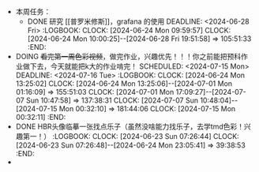 - 本周任务：
	- DONE 研究 [[普罗米修斯]]，grafana 的使用
	  DEADLINE: <2024-06-28 Fri>
	  :LOGBOOK:
	  CLOCK: [2024-06-24 Mon 09:59:57]
	  CLOCK: [2024-06-24 Mon 10:00:25]--[2024-06-28 Fri 19:51:58] =>  105:51:33
	  :END:
- DOING ~~看完第一周色彩视频~~，做完作业，兴趣优先！！！你之前能把预科作业做下去，今天就能把k大的作业啃完！
  SCHEDULED: <2024-07-15 Mon>
  DEADLINE: <2024-07-16 Tue>
  :LOGBOOK:
  CLOCK: [2024-06-24 Mon 13:25:02]
  CLOCK: [2024-06-24 Mon 13:25:06]--[2024-07-01 Mon 01:16:09] =>  155:51:03
  CLOCK: [2024-07-01 Mon 17:09:27]--[2024-07-07 Sun 10:47:58] =>  137:38:31
  CLOCK: [2024-07-07 Sun 10:48:04]--[2024-07-15 Mon 00:32:10] =>  181:44:06
  CLOCK: [2024-07-15 Mon 00:32:11]
  :END:
- DONE HBR头像临摹一张找点乐子（虽然没啥能力找乐子，去学tmd色彩！兴趣第一！）
  :LOGBOOK:
  CLOCK: [2024-06-23 Sun 07:26:44]
  CLOCK: [2024-06-23 Sun 07:26:48]--[2024-06-24 Mon 23:05:41] =>  39:38:53
  :END:
-